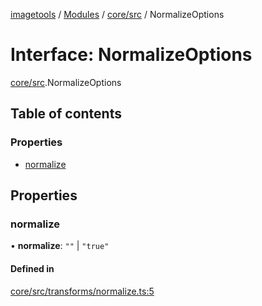 [imagetools](../README.md) / [Modules](../modules.md) / [core/src](../modules/core_src.md) / NormalizeOptions

# Interface: NormalizeOptions

[core/src](../modules/core_src.md).NormalizeOptions

## Table of contents

### Properties

- [normalize](core_src.NormalizeOptions.md#normalize)

## Properties

### normalize

• **normalize**: ``""`` \| ``"true"``

#### Defined in

[core/src/transforms/normalize.ts:5](https://github.com/JonasKruckenberg/imagetools/blob/2fb948c/packages/core/src/transforms/normalize.ts#L5)
